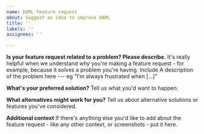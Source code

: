 ```yaml
---
name: DAML Feature request
about: Suggest an idea to improve DAML
title: ''
labels: ''
assignees: ''

---
```


**Is your feature request related to a problem? Please describe.**
It's really helpful when we understand _why_ you're making a feature request - for example, because it solves a problem you're having. Include A description of the problem here --- eg "I'm always frustrated when [...]"

**What's your preferred solution?**
Tell us what you'd want to happen.

**What alternatives might work for you?**
Tell us about alternative solutions or features you've considered.

**Additional context**
If there's anything else you'd like to add about the feature request - like any other context, or screenshots - put it here.
